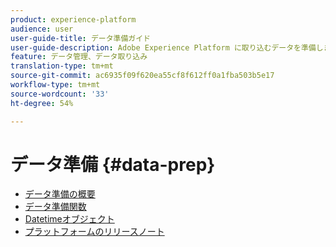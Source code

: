 ```yaml
---
product: experience-platform
audience: user
user-guide-title: データ準備ガイド
user-guide-description: Adobe Experience Platform に取り込むデータを準備します。
feature: データ管理、データ取り込み
translation-type: tm+mt
source-git-commit: ac6935f09f620ea55cf8f612ff0a1fba503b5e17
workflow-type: tm+mt
source-wordcount: '33'
ht-degree: 54%

---
```



# データ準備 {#data-prep}

* [データ準備の概要](home.md)
* [データ準備関数](functions.md)
* [Datetimeオブジェクト](dates.md)
* [プラットフォームのリリースノート](https://docs.adobe.com/content/help/ja-JP/experience-platform/release-notes/latest.html)